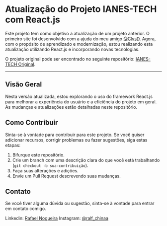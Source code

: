 # Atualização do Projeto IANES-TECH com React.js

Este projeto tem como objetivo a atualização de um projeto anterior. O primeiro site foi desenvolvido com a ajuda do meu amigo [@ClvsD](https://github.com/ClvsD). Agora, com o propósito de aprendizado e modernização, estou realizando esta atualização utilizando React.js e incorporando novas tecnologias.

O projeto original pode ser encontrado no seguinte repositório: [IANES-TECH Original](https://github.com/Rafael-China/IANES-TECH).

---

## Visão Geral

Nesta versão atualizada, estou explorando o uso do framework React.js para melhorar a experiência do usuário e a eficiência do projeto em geral. As mudanças e atualizações estão detalhadas neste repositório.

## Como Contribuir

Sinta-se à vontade para contribuir para este projeto. Se você quiser adicionar recursos, corrigir problemas ou fazer sugestões, siga estas etapas:

1. Bifurque este repositório.
2. Crie um branch com uma descrição clara do que você está trabalhando (`git checkout -b sua-contribuição`).
3. Faça suas alterações e adições.
4. Envie um Pull Request descrevendo suas mudanças.

## Contato

Se você tiver alguma dúvida ou sugestão, sinta-se à vontade para entrar em contato comigo.

Linkedin: [Rafael Nogueira](https://www.linkedin.com/in/rafael-nogueira-49382b221/)
Instagram: [@ralf_chinaa](https://www.instagram.com/ralf_chinaa/)
